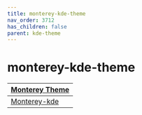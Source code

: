```yaml
---
title: monterey-kde-theme
nav_order: 3712
has_children: false
parent: kde-theme
---
```



# monterey-kde-theme

| [Monterey Theme](https://samwhelp.github.io/note-about-theme/read/desktop-theme/themes/monterey-theme.html) |
| --- |
| [Monterey-kde](https://github.com/vinceliuice/Monterey-kde) |
